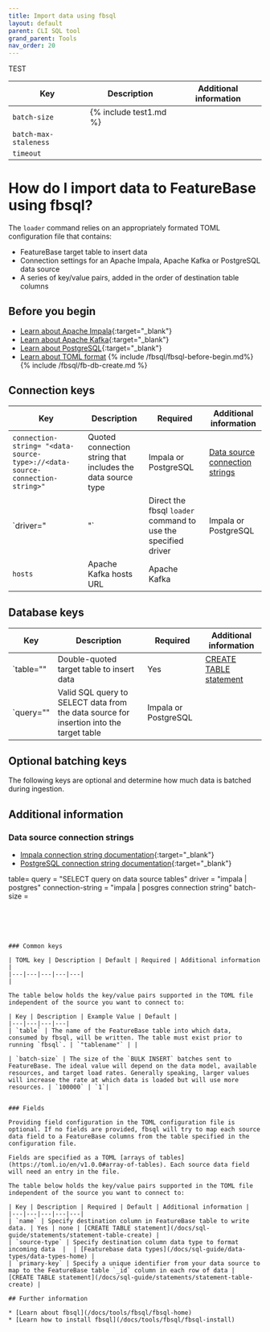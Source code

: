 ```yaml
---
title: Import data using fbsql
layout: default
parent: CLI SQL tool
grand_parent: Tools
nav_order: 20
---
```


TEST


| Key | Description | Additional information |
|---|---|---|
| `batch-size` | {% include test1.md %} |  |
| `batch-max-staleness` |  |  |
| `timeout` |  |  |


# How do I import data to FeatureBase using fbsql?

The `loader` command relies on an appropriately formated TOML configuration file that contains:
* FeatureBase target table to insert data
* Connection settings for an Apache Impala, Apache Kafka or PostgreSQL data source
* A series of key/value pairs, added in the order of destination table columns

## Before you begin

* [Learn about Apache Impala](https://impala.apache.org/){:target="_blank"}
* [Learn about Apache Kafka](https://kafka.apache.org/documentation/){:target="_blank"}
* [Learn about PostgreSQL](https://www.postgresql.org/docs/){:target="_blank"}
* [Learn about TOML format](https://toml.io/)
{% include /fbsql/fbsql-before-begin.md%}
{% include /fbsql/fb-db-create.md %}

## Connection keys

| Key | Description | Required | Additional information |
|---|---|---|---|
| `connection-string= "<data-source-type>://<data-source-connection-string>"` | Quoted connection string that includes the data source type | Impala or PostgreSQL | [Data source connection strings](#data-source-connection-strings) |
| `driver="<impala> | <postgres>"` | Direct the fbsql `loader` command to use the specified driver | Impala or PostgreSQL |
| `hosts` | Apache Kafka hosts URL | Apache Kafka |  |

## Database keys

| Key | Description | Required | Additional information |
|---|---|---|---|
| `table="<target-table-name>" | Double-quoted target table to insert data | Yes | [CREATE TABLE statement](/docs/sql-guide/statements/statement-table-create) |
| `query="<SQL Query>" | Valid SQL query to SELECT data from the data source for insertion into the target table | Impala or PostgreSQL |  |

## Optional batching keys

The following keys are optional and determine how much data is batched during ingestion.





## Additional information

### Data source connection strings

* [Impala connection string documentation](https://impala.apache.org/docs/build/html/topics/impala_client.html){:target="_blank"}
* [PostgreSQL connection string documentation](https://www.postgresql.org/docs/current/libpq-connect.html#LIBPQ-CONNSTRING-URIS){:target="_blank"}






table=
query = "SELECT query on data source tables"
driver = "impala | postgres"
connection-string = "impala | posgres connection string"
batch-size =




```





### Common keys

| TOML key | Description | Default | Required | Additional information |
|---|---|---|---|---|
|  

The table below holds the key/value pairs supported in the TOML file independent of the source you want to connect to:

| Key | Description | Example Value | Default |
|---|---|---|---|
| `table` | The name of the FeatureBase table into which data, consumed by fbsql, will be written. The table must exist prior to running `fbsql`. | `"tablename"` | |

| `batch-size` | The size of the `BULK INSERT` batches sent to FeatureBase. The ideal value will depend on the data model, available resources, and target load rates. Generally speaking, larger values will increase the rate at which data is loaded but will use more resources. | `100000` | `1`|


### Fields

Providing field configuration in the TOML configuration file is optional. If no fields are provided, fbsql will try to map each source data field to a FeatureBase columns from the table specified in the configuration file.

Fields are specified as a TOML [arrays of tables](https://toml.io/en/v1.0.0#array-of-tables). Each source data field will need an entry in the file.

The table below holds the key/value pairs supported in the TOML file independent of the source you want to connect to:

| Key | Description | Required | Default | Additional information |
|---|---|---|---|---|
| `name` | Specify destination column in FeatureBase table to write data. | Yes | none | [CREATE TABLE statement](/docs/sql-guide/statements/statement-table-create) |
| `source-type` | Specify destination column data type to format incoming data  |  | [Featurebase data types](/docs/sql-guide/data-types/data-types-home) |
| `primary-key` | Specify a unique identifier from your data source to map to the FeatureBase table `_id` column in each row of data | [CREATE TABLE statement](/docs/sql-guide/statements/statement-table-create) |

## Further information

* [Learn about fbsql](/docs/tools/fbsql/fbsql-home)
* [Learn how to install fbsql](/docs/tools/fbsql/fbsql-install)
